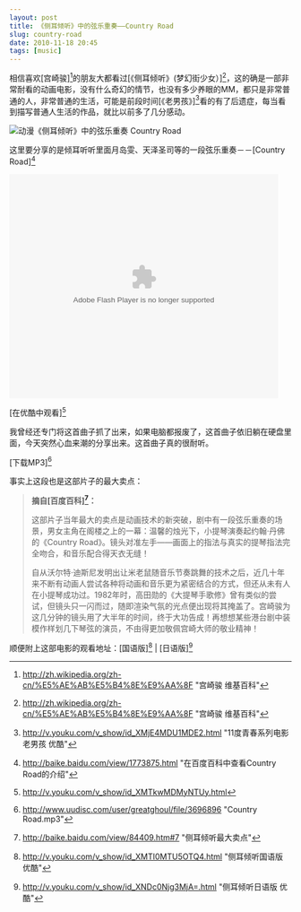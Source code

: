 ```yaml
---
layout: post
title: 《侧耳倾听》中的弦乐重奏——Country Road
slug: country-road
date: 2010-11-18 20:45
tags: [music]
---
```


相信喜欢[宫崎骏][^1]的朋友大都看过[《侧耳倾听》(梦幻街少女）][^1]，这的确是一部非常耐看的动画电影，没有什么奇幻的情节，也没有多少养眼的MM，都只是非常普通的人，非常普通的生活，可能是前段时间[《老男孩》][^3]看的有了后遗症，每当看到描写普通人生活的作品，就比以前多了几分感动。

![动漫《侧耳倾听》中的弦乐重奏 Country Road](http://pic.yupoo.com/greatghoul_v/ADgpm1Jk/N4duK.jpg)

这里要分享的是倾耳听听里面月岛雯、天泽圣司等的一段弦乐重奏－－[Country Road][^4]

<object classid="clsid:d27cdb6e-ae6d-11cf-96b8-444553540000" width="480" height="400" codebase="http://download.macromedia.com/pub/shockwave/cabs/flash/swflash.cab#version=6,0,40,0"><param name="align" value="middle" /><param name="src" value="http://player.youku.com/player.php/sid/XMTkwMDMyNTUy/v.swf" /><param name="quality" value="high" /><embed type="application/x-shockwave-flash" width="480" height="400" src="http://player.youku.com/player.php/sid/XMTkwMDMyNTUy/v.swf" quality="high" align="middle"></embed></object>

[在优酷中观看][^5]

我曾经还专门将这首曲子抓了出来，如果电脑都报废了，这首曲子依旧躺在硬盘里面，今天突然心血来潮的分享出来。这首曲子真的很耐听。

[下载MP3][^6]

事实上这段也是这部片子的最大卖点：

> **摘自[百度百科][^7]：**  
>  
> 这部片子当年最大的卖点是动画技术的新突破，剧中有一段弦乐重奏的场景，男女主角在阁楼之上的一幕：温馨的烛光下，小提琴演奏起约翰·丹佛的《Country Road》。镜头对准左手——画面上的指法与真实的提琴指法完全吻合，和音乐配合得天衣无缝！  
>  
> 自从沃尔特·迪斯尼发明出让米老鼠随音乐节奏跳舞的技术之后，近几十年来不断有动画人尝试各种将动画和音乐更为紧密结合的方式，但还从未有人在小提琴成功过。1982年时，高田勋的《大提琴手歌修》曾有类似的尝试，但镜头只一闪而过，随即渲染气氛的光点便出现将其掩盖了。宫崎骏为这几分钟的镜头用了大半年的时间，终于大功告成！再想想某些港台剧中装模作样划几下琴弦的演员，不由得更加敬佩宫崎大师的敬业精神！

顺便附上这部电影的观看地址：[国语版][^8] | [日语版][^9]

[^1]: http://zh.wikipedia.org/zh-cn/%E5%AE%AB%E5%B4%8E%E9%AA%8F "宫崎骏 维基百科"
[^2]: http://zh.wikipedia.org/zh/%E5%BF%83%E4%B9%8B%E8%B0%B7 "心之谷 维基百科"
[^3]: http://v.youku.com/v_show/id_XMjE4MDU1MDE2.html "11度青春系列电影 老男孩 优酷"
[^4]: http://baike.baidu.com/view/1773875.html "在百度百科中查看Country Road的介绍"
[^5]: http://v.youku.com/v_show/id_XMTkwMDMyNTUy.html
[^6]: http://www.uudisc.com/user/greatghoul/file/3696896 "Country Road.mp3"
[^7]: http://baike.baidu.com/view/84409.htm#7 "侧耳倾听最大卖点"
[^8]: http://v.youku.com/v_show/id_XMTI0MTU5OTQ4.html "侧耳倾听国语版 优酷"
[^9]: http://v.youku.com/v_show/id_XNDc0Njg3MjA=.html "侧耳倾听日语版 优酷"

